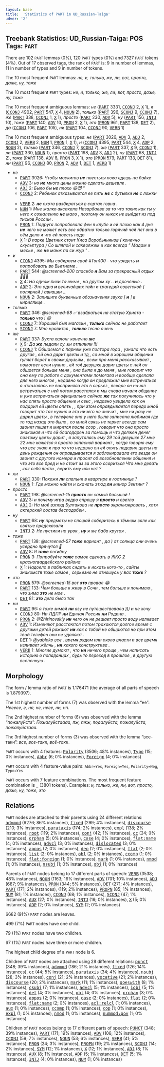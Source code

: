 ```yaml
---
layout: base
title:  'Statistics of PART in UD_Russian-Taiga'
udver: '2'
---
```


## Treebank Statistics: UD_Russian-Taiga: POS Tags: `PART`

There are 102 `PART` lemmas (0%), 120 `PART` types (0%) and 7327 `PART` tokens (4%).
Out of 17 observed tags, the rank of `PART` is: 9 in number of lemmas, 11 in number of types and 9 in number of tokens.

The 10 most frequent `PART` lemmas: <em>не, и, только, же, ли, вот, просто, даже, ну, тоже</em>

The 10 most frequent `PART` types:  <em>не, и, только, же, ли, вот, просто, даже, ну, тоже</em>

The 10 most frequent ambiguous lemmas: <em>не</em> (<tt><a href="ru_taiga-pos-PART.html">PART</a></tt> 3331, <tt><a href="ru_taiga-pos-CCONJ.html">CCONJ</a></tt> 2, <tt><a href="ru_taiga-pos-X.html">X</a></tt> 1), <em>и</em> (<tt><a href="ru_taiga-pos-CCONJ.html">CCONJ</a></tt> 4902, <tt><a href="ru_taiga-pos-PART.html">PART</a></tt> 547, <tt><a href="ru_taiga-pos-X.html">X</a></tt> 4, <tt><a href="ru_taiga-pos-NOUN.html">NOUN</a></tt> 2), <em>только</em> (<tt><a href="ru_taiga-pos-PART.html">PART</a></tt> 396, <tt><a href="ru_taiga-pos-SCONJ.html">SCONJ</a></tt> 9, <tt><a href="ru_taiga-pos-CCONJ.html">CCONJ</a></tt> 7), <em>же</em> (<tt><a href="ru_taiga-pos-PART.html">PART</a></tt> 338, <tt><a href="ru_taiga-pos-CCONJ.html">CCONJ</a></tt> 1, <tt><a href="ru_taiga-pos-X.html">X</a></tt> 1), <em>просто</em> (<tt><a href="ru_taiga-pos-PART.html">PART</a></tt> 230, <tt><a href="ru_taiga-pos-ADV.html">ADV</a></tt> 5), <em>ну</em> (<tt><a href="ru_taiga-pos-PART.html">PART</a></tt> 156, <tt><a href="ru_taiga-pos-INTJ.html">INTJ</a></tt> 10), <em>тоже</em> (<tt><a href="ru_taiga-pos-PART.html">PART</a></tt> 140, <tt><a href="ru_taiga-pos-ADV.html">ADV</a></tt> 10, <tt><a href="ru_taiga-pos-PRON.html">PRON</a></tt> 2, <tt><a href="ru_taiga-pos-X.html">X</a></tt> 1), <em>это</em> (<tt><a href="ru_taiga-pos-PRON.html">PRON</a></tt> 961, <tt><a href="ru_taiga-pos-PART.html">PART</a></tt> 138, <tt><a href="ru_taiga-pos-DET.html">DET</a></tt> 2), <em>да</em> (<tt><a href="ru_taiga-pos-CCONJ.html">CCONJ</a></tt> 106, <tt><a href="ru_taiga-pos-PART.html">PART</a></tt> 105), <em>ни</em> (<tt><a href="ru_taiga-pos-PART.html">PART</a></tt> 104, <tt><a href="ru_taiga-pos-CCONJ.html">CCONJ</a></tt> 90, <tt><a href="ru_taiga-pos-VERB.html">VERB</a></tt> 1)

The 10 most frequent ambiguous types:  <em>не</em> (<tt><a href="ru_taiga-pos-PART.html">PART</a></tt> 3026, <tt><a href="ru_taiga-pos-ADV.html">ADV</a></tt> 3, <tt><a href="ru_taiga-pos-ADJ.html">ADJ</a></tt> 2, <tt><a href="ru_taiga-pos-CCONJ.html">CCONJ</a></tt> 2, <tt><a href="ru_taiga-pos-VERB.html">VERB</a></tt> 2, <tt><a href="ru_taiga-pos-NUM.html">NUM</a></tt> 1, <tt><a href="ru_taiga-pos-PRON.html">PRON</a></tt> 1, <tt><a href="ru_taiga-pos-X.html">X</a></tt> 1), <em>и</em> (<tt><a href="ru_taiga-pos-CCONJ.html">CCONJ</a></tt> 4395, <tt><a href="ru_taiga-pos-PART.html">PART</a></tt> 544, <tt><a href="ru_taiga-pos-X.html">X</a></tt> 4, <tt><a href="ru_taiga-pos-ADP.html">ADP</a></tt> 2, <tt><a href="ru_taiga-pos-NOUN.html">NOUN</a></tt> 2), <em>только</em> (<tt><a href="ru_taiga-pos-PART.html">PART</a></tt> 346, <tt><a href="ru_taiga-pos-CCONJ.html">CCONJ</a></tt> 7, <tt><a href="ru_taiga-pos-SCONJ.html">SCONJ</a></tt> 7), <em>же</em> (<tt><a href="ru_taiga-pos-PART.html">PART</a></tt> 337, <tt><a href="ru_taiga-pos-X.html">X</a></tt> 9, <tt><a href="ru_taiga-pos-CCONJ.html">CCONJ</a></tt> 1), <em>ли</em> (<tt><a href="ru_taiga-pos-PART.html">PART</a></tt> 330, <tt><a href="ru_taiga-pos-NOUN.html">NOUN</a></tt> 1), <em>просто</em> (<tt><a href="ru_taiga-pos-PART.html">PART</a></tt> 198, <tt><a href="ru_taiga-pos-ADV.html">ADV</a></tt> 3, <tt><a href="ru_taiga-pos-ADJ.html">ADJ</a></tt> 2), <em>ну</em> (<tt><a href="ru_taiga-pos-PART.html">PART</a></tt> 68, <tt><a href="ru_taiga-pos-INTJ.html">INTJ</a></tt> 2), <em>тоже</em> (<tt><a href="ru_taiga-pos-PART.html">PART</a></tt> 138, <tt><a href="ru_taiga-pos-ADV.html">ADV</a></tt> 8, <tt><a href="ru_taiga-pos-PRON.html">PRON</a></tt> 3, <tt><a href="ru_taiga-pos-X.html">X</a></tt> 1), <em>это</em> (<tt><a href="ru_taiga-pos-PRON.html">PRON</a></tt> 579, <tt><a href="ru_taiga-pos-PART.html">PART</a></tt> 133, <tt><a href="ru_taiga-pos-DET.html">DET</a></tt> 81), <em>ни</em> (<tt><a href="ru_taiga-pos-PART.html">PART</a></tt> 96, <tt><a href="ru_taiga-pos-CCONJ.html">CCONJ</a></tt> 80, <tt><a href="ru_taiga-pos-PRON.html">PRON</a></tt> 2, <tt><a href="ru_taiga-pos-ADV.html">ADV</a></tt> 1, <tt><a href="ru_taiga-pos-DET.html">DET</a></tt> 1, <tt><a href="ru_taiga-pos-VERB.html">VERB</a></tt> 1)


* <em>не</em>
  * <tt><a href="ru_taiga-pos-PART.html">PART</a></tt> 3026: <em>Чтобы москитов <b>не</b> наесться пока едешь на байке</em>
  * <tt><a href="ru_taiga-pos-ADV.html">ADV</a></tt> 3: <em>но <b>не</b> много цены можно сделать дешевле .</em>
  * <tt><a href="ru_taiga-pos-ADJ.html">ADJ</a></tt> 2: <em>Было бы <b>не</b> плохо 😆😈 "</em>
  * <tt><a href="ru_taiga-pos-CCONJ.html">CCONJ</a></tt> 2: <em>Ребенок отказывается ее пить <b>не</b> с бутылки <b>не</b> с ложки .</em>
  * <tt><a href="ru_taiga-pos-VERB.html">VERB</a></tt> 2: <em><b>не</b> охота разбираться в сортах говна .</em>
  * <tt><a href="ru_taiga-pos-NUM.html">NUM</a></tt> 1: <em>Мне жалко аксакала Назарбаева за то что таких как ты у него к сожалению <b>не</b> мало , поэтому он никак не выйдет из под тисков России .</em>
  * <tt><a href="ru_taiga-pos-PRON.html">PRON</a></tt> 1: <em>Подруга попробовала фен в клубе и ей плохо как 4 дня <b>не</b> чего не может есть все обратно только горячий чай пет она в сём дело и что ей поесть надо</em>
  * <tt><a href="ru_taiga-pos-X.html">X</a></tt> 1: <em>В парке Цветник стоит Киса Воробьянинов ( конечно скульптура ) Со шляпой и саквояжем и как всегда " Мадам и месье , же <b>не</b> манж па си жур " .</em>
* <em>и</em>
  * <tt><a href="ru_taiga-pos-CCONJ.html">CCONJ</a></tt> 4395: <em>Мы собираем свой #Топ100 - что увидеть <b>и</b> попробовать во Вьетнаме .</em>
  * <tt><a href="ru_taiga-pos-PART.html">PART</a></tt> 544: <em>@screened-200 спасибо <b>и</b> Вам за прекрасный отдых 👌🏻🌸</em>
  * <tt><a href="ru_taiga-pos-X.html">X</a></tt> 4: <em>На одном пики точеные , на другом ху .. <b>и</b> дрочёные .</em>
  * <tt><a href="ru_taiga-pos-ADP.html">ADP</a></tt> 2: <em>Это одна <b>и</b> величайших тайн и трагедий советской ( полярной ) авиации ...</em>
  * <tt><a href="ru_taiga-pos-NOUN.html">NOUN</a></tt> 2: <em>Запишите буквенные обозначения звука [ <b>и</b> ] в кириллице .</em>
* <em>только</em>
  * <tt><a href="ru_taiga-pos-PART.html">PART</a></tt> 346: <em>@screened-88 ✅ взабраться на статую Христа - <b>только</b> что ! 😄</em>
  * <tt><a href="ru_taiga-pos-CCONJ.html">CCONJ</a></tt> 7: <em>Хороший был магазин , <b>только</b> сейчас не работает</em>
  * <tt><a href="ru_taiga-pos-SCONJ.html">SCONJ</a></tt> 7: <em>Мне нравится , <b>только</b> тесно очень</em>
* <em>же</em>
  * <tt><a href="ru_taiga-pos-PART.html">PART</a></tt> 337: <em>Бухта халонг конечно <b>же</b></em>
  * <tt><a href="ru_taiga-pos-X.html">X</a></tt> 9: <em>Да <b>же</b> педали су..ки отпилили !!!</em>
  * <tt><a href="ru_taiga-pos-CCONJ.html">CCONJ</a></tt> 1: <em>Общаемся с парнем уже полтора года , узнала что есть другая , ей она дарит цветы и тд , со мной в хорошем общении гуляет берет к своим друзьям , всем про меня рассказывает , помогает если нужно , ей той девушке дарит цветы с ней он общается больше меня , она была и до меня , мне говорит что она ему по работе с документами помогала и вообще сделала для него многое , недавно когда он предложил мне встречаться я отказалась не восприняла это в серьез , вскоре он начал встречаться с ней потом расстался и мы снова начали общение и уже встречаться официально сейчас <b>же</b> так получилось что у нас опять просто общение и секс , недавно увидела как он подарил ей цветы опять , , при этом оправдывается передо мной говорит что так нужно и это ничего не значит , мне ни разу не дарил цветы , в телефоне она у него была записана любимая где то год назад это было , со мной связь не теряет всегда сам звонит пишет и мирится после ссор , говорит что она просто знакомая и что ей благодарен за помощь и что должен денег поэтому цветы дарит , я запуталась ему 29 той девушке 27 мне 22 мне кажется я просто запасной вариант , когда говорю ему что все знаю и про то что недавно он ей опять подарил цветы на день рождения он оправдывается я заблокировала его везде он звонит с другого номера и просит об возобновлении общения и что это все бред и не стоит из за этого ссориться Что мне делать , как себя вести , верить ему или нет ?</em>
* <em>ли</em>
  * <tt><a href="ru_taiga-pos-PART.html">PART</a></tt> 330: <em>Похожи <b>ли</b> спальни в квартире и гостинице ?</em>
  * <tt><a href="ru_taiga-pos-NOUN.html">NOUN</a></tt> 1: <em>Где можно найти и скачать этюд <b>ли</b> минор Зектинг ?</em>
* <em>просто</em>
  * <tt><a href="ru_taiga-pos-PART.html">PART</a></tt> 198: <em>@screened-15 <b>просто</b> он самый большой !</em>
  * <tt><a href="ru_taiga-pos-ADV.html">ADV</a></tt> 3: <em>и почему игра ведро спрошу я <b>просто</b> и светло</em>
  * <tt><a href="ru_taiga-pos-ADJ.html">ADJ</a></tt> 2: <em>На мой взгляд Булгакова не <b>просто</b> экранизировать , хотя актерский состав бесподобен .</em>
* <em>ну</em>
  * <tt><a href="ru_taiga-pos-PART.html">PART</a></tt> 68: <em><b>ну</b> предметы не плошай соберитесь в тёмном зале как святые предсказали</em>
  * <tt><a href="ru_taiga-pos-INTJ.html">INTJ</a></tt> 2: <em>Не пустили на урок , <b>ну</b> я же баба крутая .</em>
* <em>тоже</em>
  * <tt><a href="ru_taiga-pos-PART.html">PART</a></tt> 138: <em>@screened-57 <b>тоже</b> вариант , да ) от солнца они очень усердно прячутся 🙈</em>
  * <tt><a href="ru_taiga-pos-ADV.html">ADV</a></tt> 8: <em>Я <b>тоже</b> погибну</em>
  * <tt><a href="ru_taiga-pos-PRON.html">PRON</a></tt> 3: <em>Попробуйте <b>тоже</b> самое сделать в ЖКС 2 красногвардейского района</em>
  * <tt><a href="ru_taiga-pos-X.html">X</a></tt> 1: <em>Надоело в пабликах сидеть и искать кого-то , сайты знакомств тоже самое , серьезно не отношусь у вас <b>тоже</b> ?</em>
* <em>это</em>
  * <tt><a href="ru_taiga-pos-PRON.html">PRON</a></tt> 579: <em>@screened-15 вот <b>это</b> провал 😂</em>
  * <tt><a href="ru_taiga-pos-PART.html">PART</a></tt> 133: <em>Чем больше я живу в Сочи , тем больше я понимаю , что зима <b>это</b> не мое .</em>
  * <tt><a href="ru_taiga-pos-DET.html">DET</a></tt> 81: <em><b>это</b> дело было так</em>
* <em>ни</em>
  * <tt><a href="ru_taiga-pos-PART.html">PART</a></tt> 96: <em>я тоже зимой <b>ни</b> азу не путешествовала ))) и не хочу</em>
  * <tt><a href="ru_taiga-pos-CCONJ.html">CCONJ</a></tt> 80: <em>Ни ЛДПР <b>ни</b> Единая Россия <b>ни</b> Родина .</em>
  * <tt><a href="ru_taiga-pos-PRON.html">PRON</a></tt> 2: <em>@Zhirinovskiy <b>ни</b> чего он не решает просто воду наливает</em>
  * <tt><a href="ru_taiga-pos-ADV.html">ADV</a></tt> 1: <em>Изменяют расстаются потом трахаются долгое время с другими детей рожают <b>ни</b> как с тобой не общаются но при этом твой телефон они не удаляют .</em>
  * <tt><a href="ru_taiga-pos-DET.html">DET</a></tt> 1: <em>@yabloko все . время рядом или около власти и все время изливает жёлчь , <b>ни</b> какого конструктива .</em>
  * <tt><a href="ru_taiga-pos-VERB.html">VERB</a></tt> 1: <em>Многие думают , что <b>ни</b> ничего проще , чем написать историю о попаданцах , будь то переход в прошлое , в другую вселенную .</em>

## Morphology

The form / lemma ratio of `PART` is 1.176471 (the average of all parts of speech is 1.879397).

The 1st highest number of forms (7) was observed with the lemma “не”: <em>Неееее, е, на, не, неее, ни, нп</em>.

The 2nd highest number of forms (6) was observed with the lemma “пожалуйста”: <em>Пожалуйстаааа, пж, пжж, подалуйста, пожалуйста, пожалуйстааа</em>.

The 3rd highest number of forms (3) was observed with the lemma “все-таки”: <em>все, все-таки, всё-таки</em>.

`PART` occurs with 4 features: <tt><a href="ru_taiga-feat-Polarity.html">Polarity</a></tt> (3506; 48% instances), <tt><a href="ru_taiga-feat-Typo.html">Typo</a></tt> (15; 0% instances), <tt><a href="ru_taiga-feat-Abbr.html">Abbr</a></tt> (6; 0% instances), <tt><a href="ru_taiga-feat-Foreign.html">Foreign</a></tt> (4; 0% instances)

`PART` occurs with 4 feature-value pairs: `Abbr=Yes`, `Foreign=Yes`, `Polarity=Neg`, `Typo=Yes`

`PART` occurs with 7 feature combinations.
The most frequent feature combination is `_` (3801 tokens).
Examples: <em>и, только, же, ли, вот, просто, даже, ну, тоже, это</em>


## Relations

`PART` nodes are attached to their parents using 24 different relations: <tt><a href="ru_taiga-dep-advmod.html">advmod</a></tt> (6276; 86% instances), <tt><a href="ru_taiga-dep-fixed.html">fixed</a></tt> (299; 4% instances), <tt><a href="ru_taiga-dep-discourse.html">discourse</a></tt> (210; 3% instances), <tt><a href="ru_taiga-dep-parataxis.html">parataxis</a></tt> (174; 2% instances), <tt><a href="ru_taiga-dep-expl.html">expl</a></tt> (138; 2% instances), <tt><a href="ru_taiga-dep-root.html">root</a></tt> (119; 2% instances), <tt><a href="ru_taiga-dep-conj.html">conj</a></tt> (42; 1% instances), <tt><a href="ru_taiga-dep-cc.html">cc</a></tt> (34; 0% instances), <tt><a href="ru_taiga-dep-orphan.html">orphan</a></tt> (5; 0% instances), <tt><a href="ru_taiga-dep-case.html">case</a></tt> (4; 0% instances), <tt><a href="ru_taiga-dep-flat-name.html">flat:name</a></tt> (4; 0% instances), <tt><a href="ru_taiga-dep-advcl.html">advcl</a></tt> (3; 0% instances), <tt><a href="ru_taiga-dep-dislocated.html">dislocated</a></tt> (3; 0% instances), <tt><a href="ru_taiga-dep-appos.html">appos</a></tt> (2; 0% instances), <tt><a href="ru_taiga-dep-dep.html">dep</a></tt> (2; 0% instances), <tt><a href="ru_taiga-dep-flat.html">flat</a></tt> (2; 0% instances), <tt><a href="ru_taiga-dep-list.html">list</a></tt> (2; 0% instances), <tt><a href="ru_taiga-dep-obl.html">obl</a></tt> (2; 0% instances), <tt><a href="ru_taiga-dep-ccomp.html">ccomp</a></tt> (1; 0% instances), <tt><a href="ru_taiga-dep-flat-foreign.html">flat:foreign</a></tt> (1; 0% instances), <tt><a href="ru_taiga-dep-mark.html">mark</a></tt> (1; 0% instances), <tt><a href="ru_taiga-dep-nmod.html">nmod</a></tt> (1; 0% instances), <tt><a href="ru_taiga-dep-nsubj.html">nsubj</a></tt> (1; 0% instances), <tt><a href="ru_taiga-dep-obj.html">obj</a></tt> (1; 0% instances)

Parents of `PART` nodes belong to 17 different parts of speech: <tt><a href="ru_taiga-pos-VERB.html">VERB</a></tt> (3538; 48% instances), <tt><a href="ru_taiga-pos-NOUN.html">NOUN</a></tt> (1163; 16% instances), <tt><a href="ru_taiga-pos-ADV.html">ADV</a></tt> (701; 10% instances), <tt><a href="ru_taiga-pos-ADJ.html">ADJ</a></tt> (687; 9% instances), <tt><a href="ru_taiga-pos-PRON.html">PRON</a></tt> (344; 5% instances), <tt><a href="ru_taiga-pos-DET.html">DET</a></tt> (271; 4% instances), <tt><a href="ru_taiga-pos-PART.html">PART</a></tt> (171; 2% instances),  (119; 2% instances), <tt><a href="ru_taiga-pos-PROPN.html">PROPN</a></tt> (85; 1% instances), <tt><a href="ru_taiga-pos-NUM.html">NUM</a></tt> (81; 1% instances), <tt><a href="ru_taiga-pos-CCONJ.html">CCONJ</a></tt> (68; 1% instances), <tt><a href="ru_taiga-pos-SCONJ.html">SCONJ</a></tt> (47; 1% instances), <tt><a href="ru_taiga-pos-AUX.html">AUX</a></tt> (27; 0% instances), <tt><a href="ru_taiga-pos-INTJ.html">INTJ</a></tt> (16; 0% instances), <tt><a href="ru_taiga-pos-X.html">X</a></tt> (5; 0% instances), <tt><a href="ru_taiga-pos-ADP.html">ADP</a></tt> (2; 0% instances), <tt><a href="ru_taiga-pos-SYM.html">SYM</a></tt> (2; 0% instances)

6682 (91%) `PART` nodes are leaves.

499 (7%) `PART` nodes have one child.

79 (1%) `PART` nodes have two children.

67 (1%) `PART` nodes have three or more children.

The highest child degree of a `PART` node is 6.

Children of `PART` nodes are attached using 28 different relations: <tt><a href="ru_taiga-dep-punct.html">punct</a></tt> (348; 39% instances), <tt><a href="ru_taiga-dep-advmod.html">advmod</a></tt> (186; 21% instances), <tt><a href="ru_taiga-dep-fixed.html">fixed</a></tt> (126; 14% instances), <tt><a href="ru_taiga-dep-cc.html">cc</a></tt> (44; 5% instances), <tt><a href="ru_taiga-dep-parataxis.html">parataxis</a></tt> (34; 4% instances), <tt><a href="ru_taiga-dep-nsubj.html">nsubj</a></tt> (28; 3% instances), <tt><a href="ru_taiga-dep-conj.html">conj</a></tt> (21; 2% instances), <tt><a href="ru_taiga-dep-vocative.html">vocative</a></tt> (21; 2% instances), <tt><a href="ru_taiga-dep-discourse.html">discourse</a></tt> (20; 2% instances), <tt><a href="ru_taiga-dep-mark.html">mark</a></tt> (11; 1% instances), <tt><a href="ru_taiga-dep-goeswith.html">goeswith</a></tt> (8; 1% instances), <tt><a href="ru_taiga-dep-csubj.html">csubj</a></tt> (7; 1% instances), <tt><a href="ru_taiga-dep-advcl.html">advcl</a></tt> (5; 1% instances), <tt><a href="ru_taiga-dep-iobj.html">iobj</a></tt> (5; 1% instances), <tt><a href="ru_taiga-dep-det.html">det</a></tt> (4; 0% instances), <tt><a href="ru_taiga-dep-obl.html">obl</a></tt> (4; 0% instances), <tt><a href="ru_taiga-dep-orphan.html">orphan</a></tt> (3; 0% instances), <tt><a href="ru_taiga-dep-appos.html">appos</a></tt> (2; 0% instances), <tt><a href="ru_taiga-dep-case.html">case</a></tt> (2; 0% instances), <tt><a href="ru_taiga-dep-flat.html">flat</a></tt> (2; 0% instances), <tt><a href="ru_taiga-dep-flat-name.html">flat:name</a></tt> (2; 0% instances), <tt><a href="ru_taiga-dep-acl-relcl.html">acl:relcl</a></tt> (1; 0% instances), <tt><a href="ru_taiga-dep-aux.html">aux</a></tt> (1; 0% instances), <tt><a href="ru_taiga-dep-ccomp.html">ccomp</a></tt> (1; 0% instances), <tt><a href="ru_taiga-dep-cop.html">cop</a></tt> (1; 0% instances), <tt><a href="ru_taiga-dep-expl.html">expl</a></tt> (1; 0% instances), <tt><a href="ru_taiga-dep-nmod.html">nmod</a></tt> (1; 0% instances), <tt><a href="ru_taiga-dep-nummod-gov.html">nummod:gov</a></tt> (1; 0% instances)

Children of `PART` nodes belong to 17 different parts of speech: <tt><a href="ru_taiga-pos-PUNCT.html">PUNCT</a></tt> (348; 39% instances), <tt><a href="ru_taiga-pos-PART.html">PART</a></tt> (171; 19% instances), <tt><a href="ru_taiga-pos-ADV.html">ADV</a></tt> (106; 12% instances), <tt><a href="ru_taiga-pos-CCONJ.html">CCONJ</a></tt> (59; 7% instances), <tt><a href="ru_taiga-pos-NOUN.html">NOUN</a></tt> (53; 6% instances), <tt><a href="ru_taiga-pos-VERB.html">VERB</a></tt> (41; 5% instances), <tt><a href="ru_taiga-pos-PRON.html">PRON</a></tt> (24; 3% instances), <tt><a href="ru_taiga-pos-PROPN.html">PROPN</a></tt> (19; 2% instances), <tt><a href="ru_taiga-pos-SCONJ.html">SCONJ</a></tt> (14; 2% instances), <tt><a href="ru_taiga-pos-SYM.html">SYM</a></tt> (12; 1% instances), <tt><a href="ru_taiga-pos-X.html">X</a></tt> (12; 1% instances), <tt><a href="ru_taiga-pos-ADJ.html">ADJ</a></tt> (8; 1% instances), <tt><a href="ru_taiga-pos-AUX.html">AUX</a></tt> (8; 1% instances), <tt><a href="ru_taiga-pos-ADP.html">ADP</a></tt> (5; 1% instances), <tt><a href="ru_taiga-pos-DET.html">DET</a></tt> (5; 1% instances), <tt><a href="ru_taiga-pos-INTJ.html">INTJ</a></tt> (4; 0% instances), <tt><a href="ru_taiga-pos-NUM.html">NUM</a></tt> (1; 0% instances)

